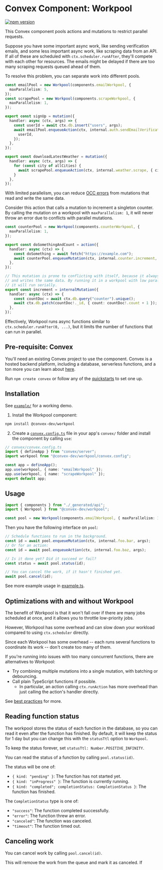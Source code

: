 # Convex Component: Workpool

[![npm version](https://badge.fury.io/js/@convex-dev%2Fworkpool.svg)](https://badge.fury.io/js/@convex-dev%2Fworkpool)

<!-- START: Include on https://convex.dev/components -->

This Convex component pools actions and mutations to restrict parallel requests.

Suppose you have some important async work, like sending verification emails,
and some less important async work, like scraping data from an API. If all of
these are scheduled with `ctx.scheduler.runAfter`, they'll compete with each
other for resources. The emails might be delayed if there are too many scraping
requests queued ahead of them.

To resolve this problem, you can separate work into different pools.

```ts
const emailPool = new Workpool(components.emailWorkpool, {
  maxParallelism: 5,
});
const scrapePool = new Workpool(components.scrapeWorkpool, {
  maxParallelism: 1,
});

export const signUp = mutation({
  handler: async (ctx, args) => {
    const userId = await ctx.db.insert("users", args);
    await emailPool.enqueueAction(ctx, internal.auth.sendEmailVerification, {
      userId,
    });
  },
});

export const downloadLatestWeather = mutation({
  handler: async (ctx, args) => {
    for (const city of allCities) {
      await scrapePool.enqueueAction(ctx, internal.weather.scrape, { city });
    }
  },
});
```

With limited parallelism, you can reduce
[OCC errors](https://docs.convex.dev/error#1)
from mutations that read and write the same data.

Consider this action that calls a mutation to increment a singleton counter.
By calling the mutation on a workpool with `maxParallelism: 1`, it will never
throw an error due to conflicts with parallel mutations.

```ts
const counterPool = new Workpool(components.counterWorkpool, {
  maxParallelism: 1,
});

export const doSomethingAndCount = action({
  handler: async (ctx) => {
    const doSomething = await fetch("https://example.com");
    await counterPool.enqueueMutation(ctx, internal.counter.increment, {});
  },
});

// This mutation is prone to conflicting with itself, because it always reads
// and writes the same data. By running it in a workpool with low parallelism,
// it will run serially.
export const increment = internalMutation({
  handler: async (ctx) => {
    const countDoc = await ctx.db.query("counter").unique();
    await ctx.db.patch(countDoc!._id, { count: countDoc!.count + 1 });
  },
});
```

Effectively, Workpool runs async functions similar to
`ctx.scheduler.runAfter(0, ...)`, but it limits the number of functions that
can run in parallel.

## Pre-requisite: Convex

You'll need an existing Convex project to use the component.
Convex is a hosted backend platform, including a database, serverless functions,
and a ton more you can learn about [here](https://docs.convex.dev/get-started).

Run `npm create convex` or follow any of the [quickstarts](https://docs.convex.dev/home) to set one up.

## Installation

See [`example/`](./example/convex/) for a working demo.

1. Install the Workpool component:

```bash
npm install @convex-dev/workpool
```

2. Create a [`convex.config.ts`](./example/convex/convex.config.ts) file in your
   app's `convex/` folder and install the component by calling `use`:

```ts
// convex/convex.config.ts
import { defineApp } from "convex/server";
import workpool from "@convex-dev/workpool/convex.config";

const app = defineApp();
app.use(workpool, { name: "emailWorkpool" });
app.use(workpool, { name: "scrapeWorkpool" });
export default app;
```

## Usage

```ts
import { components } from "./_generated/api";
import { Workpool } from "@convex-dev/workpool";

const pool = new Workpool(components.emailWorkpool, { maxParallelism: 10 });
```

Then you have the following interface on `pool`:

```ts
// Schedule functions to run in the background.
const id = await pool.enqueueMutation(ctx, internal.foo.bar, args);
// Or for an action:
const id = await pool.enqueueAction(ctx, internal.foo.baz, args);

// Is it done yet? Did it succeed or fail?
const status = await pool.status(id);

// You can cancel the work, if it hasn't finished yet.
await pool.cancel(id);
```

See more example usage in [example.ts](./example/convex/example.ts).

## Optimizations with and without Workpool

The benefit of Workpool is that it won't fall over if there are many jobs
scheduled at once, and it allows you to throttle low-priority jobs.

However, Workpool has some overhead and can slow down your workload compared
to using `ctx.scheduler` directly.

Since each Workpool has some overhead -- each runs several functions to
coordinate its work -- don't create too many of them.

If you're running into issues with too many concurrent functions, there are
alternatives to Workpool:

- Try combining multiple mutations into a single mutation, with batching or
  debouncing.
- Call plain TypeScript functions if possible.
  - In particular, an action calling `ctx.runAction` has more overhead than just
    calling the action's handler directly.

See [best practices](https://docs.convex.dev/production/best-practices) for more.

## Reading function status

The workpool stores the status of each function in the database, so you can
read it even after the function has finished.
By default, it will keep the status for 1 day but you can change this with
the `statusTtl` option to `Workpool`.

To keep the status forever, set `statusTtl: Number.POSITIVE_INFINITY`.

You can read the status of a function by calling `pool.status(id)`.

The status will be one of:

- `{ kind: "pending" }`: The function has not started yet.
- `{ kind: "inProgress" }`: The function is currently running.
- `{ kind: "completed"; completionStatus: CompletionStatus }`: The function has
  finished.

The `CompletionStatus` type is one of:

- `"success"`: The function completed successfully.
- `"error"`: The function threw an error.
- `"canceled"`: The function was canceled.
- `"timeout"`: The function timed out.

## Canceling work

You can cancel work by calling `pool.cancel(id)`.

This will remove the work from the queue and mark it as canceled.
If

<!-- END: Include on https://convex.dev/components -->
